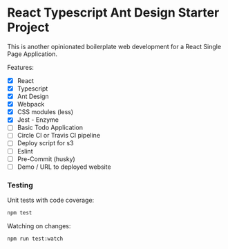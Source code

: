 # React Typescript Ant Design Starter Project

This is another opinionated boilerplate web development for a React Single Page Application.

Features:

- [x] React
- [x] Typescript
- [x] Ant Design
- [x] Webpack 
- [x] CSS modules (less)
- [x] Jest - Enzyme
- [ ] Basic Todo Application
- [ ] Circle CI or Travis CI pipeline
- [ ] Deploy script for s3
- [ ] Eslint
- [ ] Pre-Commit (husky)
- [ ] Demo / URL to deployed website

### Testing

Unit tests with code coverage:

```sh
npm test
```

Watching on changes:

```
npm run test:watch
```
